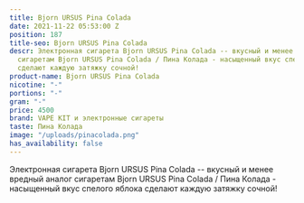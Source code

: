 ```yaml
---
title: Bjorn URSUS Pina Colada
date: 2021-11-22 05:53:00 Z
position: 187
title-seo: Bjorn URSUS Pina Colada
descr: Электронная сигарета Bjorn URSUS Pina Colada -- вкусный и менее вредный аналог
  сигаретам Bjorn URSUS Pina Colada / Пина Колада - насыщенный вкус спелого яблока
  сделают каждую затяжку сочной!
product-name: Bjorn URSUS Pina Colada
nicotine: "-"
portions: "-"
gram: "-"
price: 4500
brand: VAPE KIT и электронные сигареты
taste: Пина Колада
image: "/uploads/pinacolada.png"
has_availability: false
---
```


Электронная сигарета Bjorn URSUS Pina Colada -- вкусный и менее вредный аналог сигаретам Bjorn URSUS Pina Colada / Пина Колада - насыщенный вкус спелого яблока сделают каждую затяжку сочной!